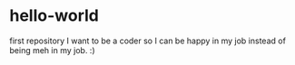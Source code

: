 # hello-world
first repository
I want to be a coder so I can be happy in my job instead of being meh in my job. :)
